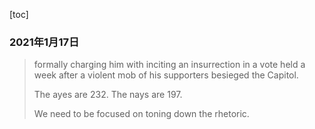 [toc]

### 2021年1月17日

> formally charging him with inciting an insurrection in a vote held a week after a violent mob of his supporters besieged the Capitol.
>
> The ayes are 232. The nays are 197.
>
> We need to be focused on toning down the rhetoric.